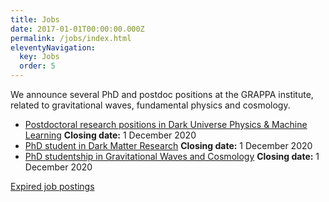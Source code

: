 ```yaml
---
title: Jobs
date: 2017-01-01T00:00:00.000Z
permalink: /jobs/index.html
eleventyNavigation:
  key: Jobs
  order: 5
---
```

We announce several PhD and postdoc positions at the GRAPPA institute, related to gravitational waves, fundamental physics and cosmology.

- [Postdoctoral research positions in Dark Universe Physics & Machine Learning](https://www.uva.nl/en/content/vacancies/2020/10/20-646-postdoctoral-research-positions-in-dark-universe-physics--machine-learning.html)
**Closing date:** 1 December 2020
- [PhD student in Dark Matter Research](https://www.nikhef.nl/Peoplexs22/CandidatesPortalNoLogin/Vacancy.cfm?PortalID=13801&VacatureID=1130272)
**Closing date:** 1 December 2020
- [PhD studentship in Gravitational Waves and Cosmology](https://www.nikhef.nl/Peoplexs22/CandidatesPortalNoLogin/Vacancy.cfm?PortalID=13649&VacatureID=1128971)
**Closing date:** 1 December 2020

[Expired job postings](/jobs/expired-jobs.html)